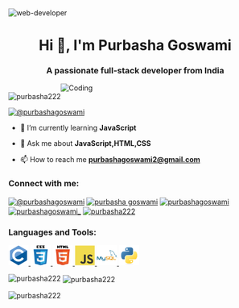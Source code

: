 <img align="center" alt="web-developer" src="https://user-images.githubusercontent.com/80781196/190216139-7697aa5a-c9a0-4bd6-80bf-3aca76a2e1c8.gif">
<h1 align="center">Hi 👋, I'm Purbasha Goswami</h1>
<h3 align="center">A passionate full-stack developer from India</h3>
<img align="right" alt="Coding" width="400" src="https://gifdb.com/images/high/umiko-ahagon-desktop-programming-eg5f8g2281ekfhde.webp">

<p align="left"> <img src="https://komarev.com/ghpvc/?username=purbasha222&label=Profile%20views&color=0e75b6&style=flat" alt="purbasha222" /> </p>

<p align="left"> <a href="https://twitter.com/purbashagoswami" target="blank"><img src="https://img.shields.io/twitter/follow/purbashagoswami?logo=twitter&style=for-the-badge" alt="@purbashagoswami" /></a> </p>

- 🌱 I’m currently learning **JavaScript**

- 💬 Ask me about **JavaScript,HTML,CSS**

- 📫 How to reach me **purbashagoswami2@gmail.com**

<h3 align="left">Connect with me:</h3>
<p align="left">
<a href="https://twitter.com/@purbashagoswami" target="blank"><img align="center" src="https://raw.githubusercontent.com/rahuldkjain/github-profile-readme-generator/master/src/images/icons/Social/twitter.svg" alt="@purbashagoswami" height="30" width="40" /></a>
<a href="https://linkedin.com/in/purbasha goswami" target="blank"><img align="center" src="https://raw.githubusercontent.com/rahuldkjain/github-profile-readme-generator/master/src/images/icons/Social/linked-in-alt.svg" alt="purbasha goswami" height="30" width="40" /></a>
<a href="https://fb.com/purbashagoswami" target="blank"><img align="center" src="https://raw.githubusercontent.com/rahuldkjain/github-profile-readme-generator/master/src/images/icons/Social/facebook.svg" alt="purbashagoswami" height="30" width="40" /></a>
<a href="https://instagram.com/purbashagoswami_" target="blank"><img align="center" src="https://raw.githubusercontent.com/rahuldkjain/github-profile-readme-generator/master/src/images/icons/Social/instagram.svg" alt="purbashagoswami_" height="30" width="40" /></a>
<a href="https://www.leetcode.com/purbasha222" target="blank"><img align="center" src="https://raw.githubusercontent.com/rahuldkjain/github-profile-readme-generator/master/src/images/icons/Social/leet-code.svg" alt="purbasha222" height="30" width="40" /></a>
</p>

<h3 align="left">Languages and Tools:</h3>
<p align="left"> <a href="https://www.cprogramming.com/" target="_blank" rel="noreferrer"> <img src="https://raw.githubusercontent.com/devicons/devicon/master/icons/c/c-original.svg" alt="c" width="40" height="40"/> </a> <a href="https://www.w3schools.com/css/" target="_blank" rel="noreferrer"> <img src="https://raw.githubusercontent.com/devicons/devicon/master/icons/css3/css3-original-wordmark.svg" alt="css3" width="40" height="40"/> </a> <a href="https://www.w3.org/html/" target="_blank" rel="noreferrer"> <img src="https://raw.githubusercontent.com/devicons/devicon/master/icons/html5/html5-original-wordmark.svg" alt="html5" width="40" height="40"/> </a> <a href="https://developer.mozilla.org/en-US/docs/Web/JavaScript" target="_blank" rel="noreferrer"> <img src="https://raw.githubusercontent.com/devicons/devicon/master/icons/javascript/javascript-original.svg" alt="javascript" width="40" height="40"/> </a> <a href="https://www.mysql.com/" target="_blank" rel="noreferrer"> <img src="https://raw.githubusercontent.com/devicons/devicon/master/icons/mysql/mysql-original-wordmark.svg" alt="mysql" width="40" height="40"/> </a> <a href="https://www.python.org" target="_blank" rel="noreferrer"> <img src="https://raw.githubusercontent.com/devicons/devicon/master/icons/python/python-original.svg" alt="python" width="40" height="40"/> </a> </p>

<p><img align="left" src="https://github-readme-stats.vercel.app/api/top-langs?username=purbasha222&show_icons=true&locale=en&layout=compact" alt="purbasha222" /></p>

<p>&nbsp;<img align="center" src="https://github-readme-stats.vercel.app/api?username=purbasha222&show_icons=true&locale=en" alt="purbasha222" /></p>

<p><img align="center" src="https://github-readme-streak-stats.herokuapp.com/?user=purbasha222&" alt="purbasha222" /></p>

